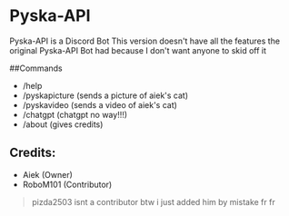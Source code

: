 # Pyska-API
Pyska-API is a Discord Bot
This version doesn't have all the features the original Pyska-API Bot had because I don't want anyone to skid off it

##Commands
- /help
- /pyskapicture (sends a picture of aiek's cat)
- /pyskavideo (sends a video of aiek's cat)
- /chatgpt (chatgpt no way!!!)
- /about (gives credits)

## Credits:
- Aiek (Owner)
- RoboM101 (Contributor)

> pizda2503 isnt a contributor btw i just added him by mistake fr fr
